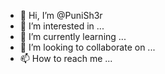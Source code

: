 - 👋 Hi, I’m @PuniSh3r
- 👀 I’m interested in ...
- 🌱 I’m currently learning ...
- 💞️ I’m looking to collaborate on ...
- 📫 How to reach me ...

<!---
PuniSh3r/PuniSh3r is a ✨ special ✨ repository because its `README.md` (this file) appears on your GitHub profile.
You can click the Preview link to take a look at your changes.
i can help u to solve ur problem in software pc with low price $$
ه ؤش
--->
